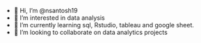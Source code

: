- 👋 Hi, I’m @nsantosh19
- 👀 I’m interested in data analysis
- 🌱 I’m currently learning sql, Rstudio, tableau and google sheet.
- 💞️ I’m looking to collaborate on data analytics projects


<!---
nsantosh19/nsantosh19 is a ✨ special ✨ repository because its `README.md` (this file) appears on your GitHub profile.
You can click the Preview link to take a look at your changes.
--->
